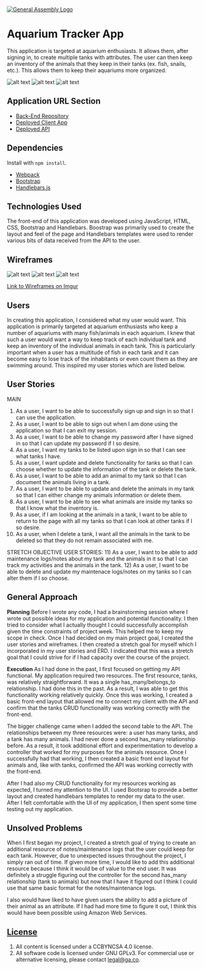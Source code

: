 [![General Assembly Logo](https://camo.githubusercontent.com/1a91b05b8f4d44b5bbfb83abac2b0996d8e26c92/687474703a2f2f692e696d6775722e636f6d2f6b6538555354712e706e67)](https://generalassemb.ly/education/web-development-immersive)

# Aquarium Tracker App

This application is targeted at aquarium enthusiasts. It allows them, after signing in, to create multiple tanks with attributes. The user can then keep an inventory of the animals that they keep in their tanks (ex. fish, snails, etc.). This allows them to keep their aquariums more organized.

![alt text](http://imgur.com/lqL9lZF.png)
![alt text](http://imgur.com/P9JjRwQ.png)
![alt text](http://imgur.com/xNTMZDT.png)

## Application URL Section
-   [Back-End Repository](https://github.com/rrdaniels85/aqua-capstone-api)
-   [Deployed Client App](https://rrdaniels85.github.io/aqua-capstone-client/)
-   [Deployed API](https://still-castle-88480.herokuapp.com/)

## Dependencies

Install with `npm install`.

-   [Webpack](https://webpack.github.io)
-   [Bootstrap](http://getbootstrap.com)
-   [Handlebars.js](http://handlebarsjs.com)

## Technologies Used

The front-end of this application was developed using JavaScript, HTML, CSS,
Bootstrap and Handlebars. Boostrap was primarily used to create the layout and
feel of the page and Handlebars templates were used to render various bits of
data received from the API to the user.

## Wireframes

![alt text](http://i.imgur.com/HsYPU1J.jpg)
![alt text](http://i.imgur.com/jWik1uf.jpg)
![alt text](http://i.imgur.com/T753CCz.jpg)

[Link to Wireframes on Imgur](http://imgur.com/a/OL7fT)

## Users

In creating this application, I considered what my user would want. This application is primarily targeted at aquarium enthusiasts who keep a number of aquariums with many fish/animals in each aquarium. I knew that such a user would want a way to keep track of each individual tank and keep an inventory of the individual animals in each tank. This is particularly important when a user has a multitude of fish in each tank and it can become easy to lose track of the inhabitants or even count them as they are swimming around. This inspired my user stories which are listed below.

## User Stories

MAIN
1) As a user, I want to be able to successfully sign up and sign in so that I can use the application.
2) As a user, I want to be able to sign out when I am done using the application so that I can exit my session.
3) As a user, I want to be able to change my password after I have signed in so that I can update my password if I so desire.
4) As a user, I want my tanks to be listed upon sign in so that I can see what tanks I have.
5) As a user, I want update and delete functionality for tanks so that I can choose whether to update the information of the tank or delete the tank.
6) As a user, I want to be able to add an animal to my tank so that I can document the animals living in a tank.
7) As a user, I want to be able to update and delete the animals in my tank so that I can either change my animals information or delete them.
8) As a user, I want to be able to see what animals are inside my tanks so that I know what the inventory is.
9) As a user, if I am looking at the animals in a tank, I want to be able to return to the page with all my tanks so that I can look at other tanks if I so desire.
10) As a user, when I delete a tank, I want all the animals in the tank to be deleted so that they do not remain associated with me.

STRETCH OBJECTIVE USER STORIES:
11) As a user, I want to be able to add maintenance logs/notes about my tank and the animals in it so that I can track my activities and the animals in the tank.
12) As a user, I want to be able to delete and update my maintenace logs/notes on my tanks so I can alter them if I so choose.

## General Approach

**Planning**
Before I wrote any code, I had a brainstorming session where I wrote out possible ideas for my application and potential functionality. I then tried to consider what I actually thought I could
successfully accomplish given the time constraints of project week. This helped me to keep my scope in
check. Once I had decided on my main project goal, I created the user stories and wireframes. I then created a stretch goal for myself which I incorporated in my user stories and ERD. I indicated that this was a stretch goal that I could strive for if I had capacity over the course of the project.

**Execution**
As I had done in the past, I first focused on getting my API functional. My application required two resources. The first resource, tanks, was relatively straightforward. It was a single has_many/belongs_to relationship. I had done this in the past. As a result, I was able to get this functionality working relatively quickly. Once this was working, I created a basic front-end layout that allowed me to connect my client with the API and confirm that the tanks CRUD functionality was working correctly with the front-end.

The bigger challenge came when I added the second table to the API. The relationships between my three resources were: a user has many tanks, and a tank has many animals. I had never done a second has_many relationship before. As a result, it took additional effort and experimentation to develop
a controller that worked for my purposes for the animals resource. Once I successfully had that working, I then created a basic front end layout for animals and, like with tanks, confirmed the API was working correctly with the front-end.

After I had also my CRUD functionality for my resources working as expected, I turned my attention to the UI. I used Bootsrap to provide a better layout and created handlebars templates to render my data to the
user. After I felt comfortable with the UI of my application, I then spent some time testing out my application.

## Unsolved Problems

When I first began my project, I created a stretch goal of trying to create an additional resource of notes/maintenance logs that the user could keep for each tank. However, due to unexpected issues throughout the project, I simply ran out of time. If given more time, I would like to add this additional resource because I think it would be of value to the end user. It was definitely a struggle figuring out the controller for the second has_many relationship (tank to animals) but now that I have it figured out I think I could use that same basic format for the notes/maintenance logs.

I also would have liked to have given users the ability to add a picture of their animal as an attribute. If I had had more time to figure it out, I think this would have been possible using Amazon Web Services.


## [License](LICENSE)

1.  All content is licensed under a CC­BY­NC­SA 4.0 license.
1.  All software code is licensed under GNU GPLv3. For commercial use or
    alternative licensing, please contact legal@ga.co.
